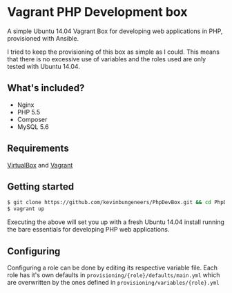 # Vagrant PHP Development box
A simple Ubuntu 14.04 Vagrant Box for developing web applications in PHP, provisioned with Ansible.

I tried to keep the provisioning of this box as simple as I could. This means that
there is no excessive use of variables and the roles used are only tested with Ubuntu 14.04.

## What's included?
* Nginx
* PHP 5.5
* Composer
* MySQL 5.6

## Requirements
[VirtualBox](http://www?virtualbox.org) and [Vagrant](http://www.vagrantup.com)

## Getting started
```bash
$ git clone https://github.com/kevinbungeneers/PhpDevBox.git && cd PhpDevBox
$ vagrant up
```
Executing the above will set you up with a fresh Ubuntu 14.04 install running the bare
essentials for developing PHP web applications.

## Configuring
Configuring a role can be done by editing its respective variable file. Each role
has it's own defaults in `provisioning/{role}/defaults/main.yml` which are overwritten by the ones
defined in `provisioning/variables/{role}.yml`
